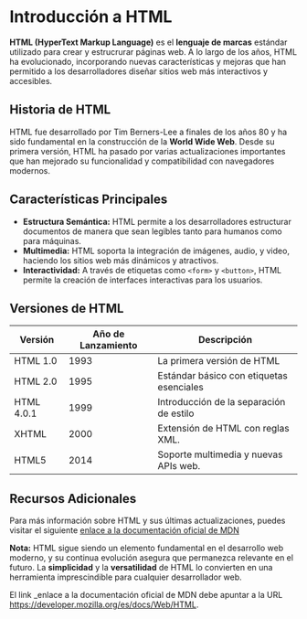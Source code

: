 # Introducción a HTML

__HTML (HyperText Markup Language)__ es el __lenguaje de marcas__ estándar utilizado para crear y estrucrurar páginas web. A lo largo de los años, HTML ha evolucionado, incorporando nuevas características y mejoras que han permitido a los desarrolladores diseñar sitios web más interactivos y accesibles.

## Historia de HTML

HTML fue desarrollado por Tim Berners-Lee a finales de los años 80 y ha sido fundamental en la construcción de la __World Wide Web__. Desde su primera versión, HTML ha pasado por varias actualizaciones importantes que han mejorado su funcionalidad y compatibilidad con navegadores modernos.

## Características Principales

* __Estructura Semántica:__ HTML permite a los desarrolladores estructurar documentos de manera que sean legibles tanto para humanos como para máquinas.
* __Multimedia:__ HTML soporta la integración de imágenes, audio, y video, haciendo los sitios web más dinámicos y atractivos.
* __Interactividad:__ A través de etiquetas como `<form>` y `<button>`, HTML permite la creación de interfaces interactivas para los usuarios.

## Versiones de HTML

| Versión | Año de Lanzamiento | Descripción |
|---------|--------------------|-------------|
|HTML 1.0 |1993                |La primera versión de HTML|
|HTML 2.0 |1995          |Estándar básico con etiquetas esenciales|
|HTML 4.0.1| 1999 | Introducción de la separación de estilo|
|XHTML | 2000 | Extensión de HTML con reglas XML.|
|HTML5| 2014 | Soporte multimedia y nuevas APIs web.|




## Recursos Adicionales

Para más información sobre HTML y sus últimas actualizaciones, puedes visitar el siguiente [enlace a la documentación oficial de MDN](https://github.com/jonaygarciav/apuntes_de_lnd/blob/main/apuntes/ejercicios/ut01-intro-lm-ejercicio01.png)

__Nota:__ HTML sigue siendo un elemento fundamental en el desarrollo web moderno, y su continua evolución asegura que permanezca relevante en el futuro. La __simplicidad__ y la __versatilidad__ de HTML lo convierten en una herramienta imprescindible para cualquier desarrollador web.

El link _enlace a la documentación oficial de MDN debe apuntar a la URL https://developer.mozilla.org/es/docs/Web/HTML.
